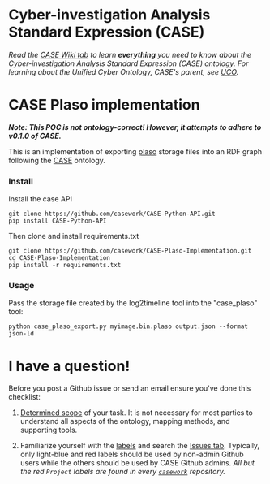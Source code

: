 # Cyber-investigation Analysis Standard Expression (CASE)

_Read the [CASE Wiki tab](https://github.com/casework/CASE/wiki) to learn **everything** you need to know about the Cyber-investigation Analysis Standard Expression (CASE) ontology._
_For learning about the Unified Cyber Ontology, CASE's parent, see [UCO](https://github.com/ucoProject/UCO)._

# CASE Plaso implementation

_**Note: This POC is not ontology-correct! However, it attempts to adhere to v0.1.0 of CASE.**_

This is an implementation of exporting [plaso](https://github.com/log2timeline/plaso) storage files into an
RDF graph following the [CASE](https://github.com/casework/CASE) ontology.


### Install

Install the case API
```
git clone https://github.com/casework/CASE-Python-API.git
pip install CASE-Python-API
```

Then clone and install requirements.txt
```
git clone https://github.com/casework/CASE-Plaso-Implementation.git
cd CASE-Plaso-Implementation
pip install -r requirements.txt
```


### Usage
Pass the storage file created by the log2timeline tool into the "case_plaso" tool:
```
python case_plaso_export.py myimage.bin.plaso output.json --format json-ld
```

# I have a question!

Before you post a Github issue or send an email ensure you've done this checklist:

1. [Determined scope](https://caseontology.org/ontology/start.html#scope) of your task. It is not necessary for most parties to understand all aspects of the ontology, mapping methods, and supporting tools.

2. Familiarize yourself with the [labels](https://github.com/casework/CASE-Implementation-Plaso/labels) and search the [Issues tab](https://github.com/casework/CASE-Implementation-Plaso/issues). Typically, only light-blue and red labels should be used by non-admin Github users while the others should be used by CASE Github admins.
*All but the red `Project` labels are found in every [`casework`](https://github.com/casework) repository.*
